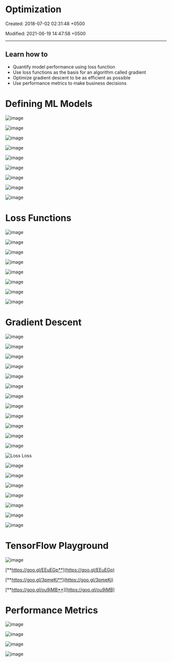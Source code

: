 # Optimization

Created: 2018-07-02 02:31:48 +0500

Modified: 2021-06-19 14:47:58 +0500

---

## Learn how to
-   Quantify model performance using loss function
-   Use loss functions as the basis for an algorithm called gradient
-   Optimize gradient descent to be as efficient as possible
-   Use performance metrics to make business decisions

# 

# Defining ML Models

![image](media/Optimization-image1.png)

![image](media/Optimization-image2.png)

![image](media/Optimization-image3.png)

![image](media/Optimization-image4.png)

![image](media/Optimization-image5.png)

![image](media/Optimization-image6.png)

![image](media/Optimization-image7.png)

![image](media/Optimization-image8.png)

![image](media/Optimization-image9.png)

# Loss Functions

![image](media/Optimization-image10.png)

![image](media/Optimization-image11.png)

![image](media/Optimization-image12.png)

![image](media/Optimization-image13.png)

![image](media/Optimization-image14.png)

![image](media/Optimization-image15.png)

![image](media/Optimization-image16.png)

![image](media/Optimization-image17.png)

# 

# Gradient Descent

![image](media/Optimization-image18.png)

![image](media/Optimization-image19.png)

![image](media/Optimization-image20.png)

![image](media/Optimization-image21.png)

![image](media/Optimization-image22.png)

![image](media/Optimization-image23.png)

![image](media/Optimization-image24.png)

![image](media/Optimization-image25.png)

![image](media/Optimization-image26.png)

![image](media/Optimization-image27.png)

![image](media/Optimization-image28.png)

![image](media/Optimization-image29.png)

![Loss Loss ](media/Optimization-image30.png)

![image](media/Optimization-image31.png)

![image](media/Optimization-image32.png)

![image](media/Optimization-image33.png)

![image](media/Optimization-image34.png)

![image](media/Optimization-image35.png)

![image](media/Optimization-image36.png)

![image](media/Optimization-image37.png)



# TensorFlow Playground

![image](media/Optimization-image38.png)

[**https://goo.gl/EEuEGp**](https://goo.gl/EEuEGp)

[**https://goo.gl/3pmeKj**](https://goo.gl/3pmeKj)

[**https://goo.gl/ou9iMB**](https://goo.gl/ou9iMB)

# Performance Metrics

![image](media/Optimization-image39.png)

![image](media/Optimization-image40.png)

![image](media/Optimization-image41.png)

![image](media/Optimization-image42.png)






















